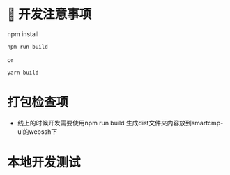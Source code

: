 # 🚀 开发注意事项

npm install 

```
npm run build
```

or

```
yarn build
```


# 打包检查项

* 线上的时候开发需要使用npm run build 生成dist文件夹内容放到smartcmp-ui的webssh下

# 本地开发测试
